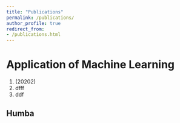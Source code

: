 ```yaml
---
title: "Publications"
permalink: /publications/
author_profile: true
redirect_from: 
- /publications.html
---
```


# Application of Machine Learning

1. (20202) 
2. dfff
3. ddf

## Humba

